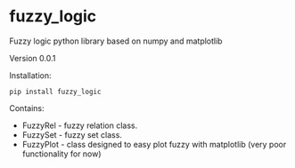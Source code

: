 # fuzzy_logic #

Fuzzy logic python library based on numpy and matplotlib

Version 0.0.1

Installation:

    pip install fuzzy_logic

Contains:
* FuzzyRel - fuzzy relation class.
* FuzzySet - fuzzy set class.
* FuzzyPlot - class designed to easy plot fuzzy with matplotlib (very poor functionality for now)

